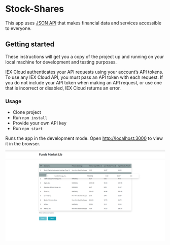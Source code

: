 # Stock-Shares

This app uses [JSON API](https://iexcloud.io/docs/api/) that makes financial data and services accessible to everyone.

## Getting started

These instructions will get you a copy of the project up and running on your local machine for development and testing purposes.

IEX Cloud authenticates your API requests using your account’s API tokens. To use any IEX Cloud API, you must pass an API token with each request. If you do not include your API token when making an API request, or use one that is incorrect or disabled, IEX Cloud returns an error.

### Usage
* Clone project
* Run `npm install`
* Provide your own API key
* Run `npm start`

Runs the app in the development mode.
Open [http://localhost:3000](http://localhost:3000) to view it in the browser.


![cover for app](https://github.com/Ihor-Onyshchuk/stock-shares/blob/master/preview-2.png 'preview')
